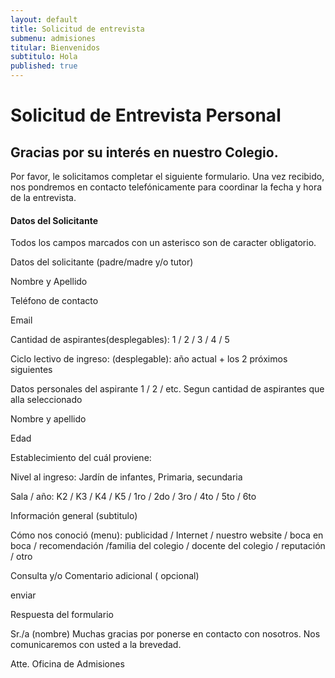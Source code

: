 ```yaml
---
layout: default
title: Solicitud de entrevista
submenu: admisiones
titular: Bienvenidos
subtitulo: Hola
published: true
---
```


# Solicitud de Entrevista Personal

## Gracias por su interés en nuestro Colegio. 

Por favor, le solicitamos completar el siguiente formulario. Una vez recibido, nos pondremos en contacto telefónicamente para coordinar la fecha y hora de la entrevista. 

#### Datos del Solicitante
Todos los campos marcados con un asterisco son de caracter obligatorio.

Datos del solicitante (padre/madre y/o tutor)

Nombre y Apellido

Teléfono de contacto

Email

Cantidad de aspirantes(desplegables):  1 / 2 / 3 / 4 / 5

Ciclo lectivo de ingreso:  (desplegable): año actual + los 2 próximos siguientes

Datos personales del aspirante 1 / 2 / etc. Segun cantidad de aspirantes que alla seleccionado

Nombre y apellido  

Edad

Establecimiento del cuál proviene:

Nivel al ingreso: Jardín de infantes, Primaria, secundaria

Sala / año:  K2 / K3 / K4 / K5 / 1ro / 2do / 3ro / 4to / 5to / 6to

Información general (subtitulo)

Cómo nos conoció (menu):  publicidad  /
Internet / nuestro website / boca en boca / recomendación /familia del colegio / docente del colegio /  reputación / otro

Consulta y/o Comentario adicional ( opcional)

enviar


Respuesta del formulario

Sr./a (nombre)
Muchas gracias por ponerse en contacto con nosotros. Nos comunicaremos con usted a la brevedad.

Atte.
Oficina de Admisiones